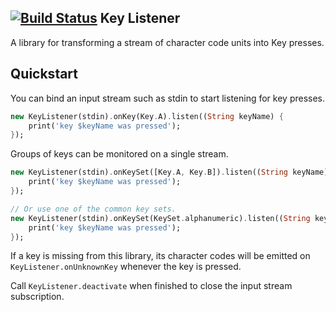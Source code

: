 [![Build Status](https://travis-ci.org/kharland/key_listener.svg?branch=master)](https://travis-ci.org/kharland/key_listener)
Key Listener
--
 
A library for transforming a stream of character code units into Key presses.

## Quickstart
You can bind an input stream such as stdin to start listening for key presses.
```dart
new KeyListener(stdin).onKey(Key.A).listen((String keyName) {
    print('key $keyName was pressed');
});
```

Groups of keys can be monitored on a single stream.

```dart
new KeyListener(stdin).onKeySet([Key.A, Key.B]).listen((String keyName) {
    print('key $keyName was pressed');
});

// Or use one of the common key sets.
new KeyListener(stdin).onKeySet(KeySet.alphanumeric).listen((String keyName) {
    print('key $keyName was pressed');
});
```

If a key is missing from this library, its character codes will be emitted on 
`KeyListener.onUnknownKey` whenever the key is pressed.

Call `KeyListener.deactivate` when finished to close the input stream subscription.


